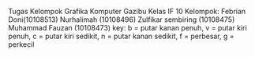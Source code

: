 Tugas Kelompok Grafika Komputer Gazibu
Kelas IF 10
Kelompok:
Febrian Doni(10108513)
Nurhalimah (10108496)
Zulfikar sembiring (10108475)
Muhammad Fauzan (10108473)
key:
b = putar kanan penuh, v = putar kiri penuh, c = putar kiri sedikit, n = putar kanan sedikit, f = perbesar, g = perkecil